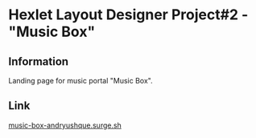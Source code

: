 # Hexlet Layout Designer Project#2 - "Music Box"

## Information
Landing page for music portal "Music Box".

## Link
[music-box-andryushque.surge.sh](http://music-box-andryushque.surge.sh/)
